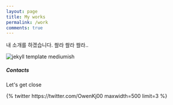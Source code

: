 ```yaml
---
layout: page
title: My works
permalink: /work
comments: true
---
```


<div class="row justify-content-between">
<div class="col-md-8 pr-5">

<p>내 소개를 하겠습니다. 쏼라 쏼라 쏼라..</p>

<p class="mb-5"><img class="shadow-lg" src="{{site.baseurl}}/assets/images/mediumish-jekyll-template.png" alt="jekyll template mediumish" /></p>

</div>

<div class="col-md-4">

<div class="sticky-top sticky-top-80">
<h5>Contacts</h5>

<p>Let's get close <i class="far fa-smile"></i></p>


<a href="https://twitter.com/OwenKj00"><i class="fab fa-twitter" style="font-size: 1.5em; margin-right: 13px;"></i></a>
<a href="https://www.facebook.com/kyungjoonowen.park"><i class="fab fa-facebook" style="font-size: 1.5em; margin-right: 13px;"></i></a>
<a href="https://www.linkedin.com/in/kj84park/"><i class="fab fa-linkedin" style="font-size: 1.5em; margin-right: 13px;"></i></a>
<a href="https://www.instagram.com/kyungjoonpark/"><i class="fab fa-instagram" style="font-size: 1.5em; margin-right: 13px;"></i></a>
<a href="https://github.com/kj84park"><i class="fab fa-github" style="font-size: 1.5em; margin-right: 13px;"></i></a>
<a href="https://www.youtube.com/channel/UCymSNTJBl3NeHe_-dOGvzuA"><i class="fab fa-youtube" style="font-size: 1.5em; margin-right: 13px;"></i></a>

<div class='jekyll-twitter-plugin'>
    {% twitter https://twitter.com/OwenKj00 maxwidth=500 limit=3 %}
</div>

</div>
</div>
</div>

